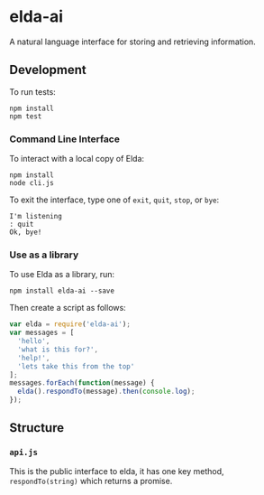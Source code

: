 # elda-ai
A natural language interface for storing and retrieving information.

##  Development

To run tests:
```
npm install
npm test
```

### Command Line Interface

To interact with a local copy of Elda:
```
npm install
node cli.js
```

To exit the interface, type one of `exit`, `quit`, `stop`, or `bye`:
```
I'm listening
: quit
Ok, bye!
```

### Use as a library

To use Elda as a library, run:
```
npm install elda-ai --save
```

Then create a script as follows:
```js
var elda = require('elda-ai');
var messages = [
  'hello',
  'what is this for?',
  'help!',
  'lets take this from the top'
];
messages.forEach(function(message) {
  elda().respondTo(message).then(console.log);
});
```

## Structure

### `api.js`
This is the public interface to elda, it has one key method, `respondTo(string)` which returns a promise.

